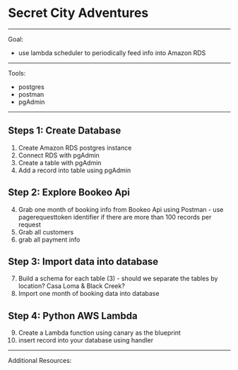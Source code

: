 # Secret City Adventures

---

Goal: 
- use lambda scheduler to periodically feed info into Amazon RDS

---

Tools:
- postgres
- postman
- pgAdmin

---

## Steps 1: Create Database
  1. Create Amazon RDS postgres instance
  2. Connect RDS with pgAdmin
  3. Create a table with pgAdmin
  4. Add a record into table using pgAdmin
  
## Step 2: Explore Bookeo Api
  4. Grab one month of booking info from Bookeo Api using Postman
    - use pagerequesttoken identifier if there are more than 100 records per request
  5. Grab all customers
  6. grab all payment info

## Step 3: Import data into database
  7. Build a schema for each table (3)
    - should we separate the tables by location? Casa Loma & Black Creek?
  8. Import one month of booking data into database
  
## Step 4: Python AWS Lambda
  9. Create a Lambda function using canary as the blueprint
  10. insert record into your database using handler
  
---

Additional Resources:
